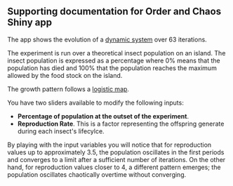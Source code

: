 ## Supporting documentation for Order and Chaos Shiny app

The app shows the evolution of a [dynamic system](https://en.wikipedia.org/wiki/Dynamical_system) over 63 iterations.

The experiment is run over a theoretical insect population on an island. The insect population is expressed as a percentage where 0% means that the population has died and 100% that the population reaches the maximum allowed by the food stock on the island.

The growth pattern follows a [logistic map](https://en.wikipedia.org/wiki/Logistic_map).

You have two sliders available to modify the following inputs:

* **Percentage of population at the outset of the experiment**. 
* **Reproduction Rate**. This is a factor representing the offspring generate during each insect's lifecylce.

By playing with the input variables you will notice that for reproduction values up to approximately 3.5, the population oscillates in the first periods and converges to a limit after a sufficient number of iterations. On the other hand, for reproduction values closer to 4, a different pattern emerges; the population oscillates chaotically overtime without converging.